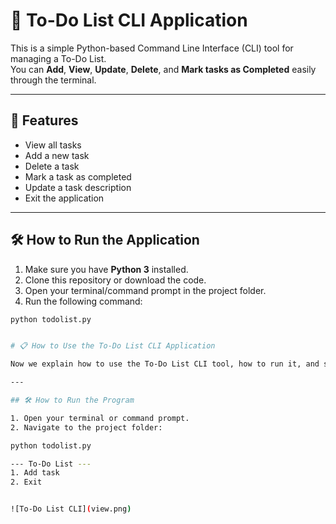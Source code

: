 # 📝 To-Do List CLI Application

This is a simple Python-based Command Line Interface (CLI) tool for managing a To-Do List.  
You can **Add**, **View**, **Update**, **Delete**, and **Mark tasks as Completed** easily through the terminal.

---

## 🚀 Features
- View all tasks
- Add a new task
- Delete a task
- Mark a task as completed
- Update a task description
- Exit the application

---

## 🛠 How to Run the Application

1. Make sure you have **Python 3** installed.
2. Clone this repository or download the code.
3. Open your terminal/command prompt in the project folder.
4. Run the following command:

```bash
python todolist.py


# 📋 How to Use the To-Do List CLI Application

Now we explain how to use the To-Do List CLI tool, how to run it, and shows an example screenshot.

---

## 🛠 How to Run the Program

1. Open your terminal or command prompt.
2. Navigate to the project folder:

python todolist.py

--- To-Do List ---
1. Add task
2. Exit


![To-Do List CLI](view.png)

